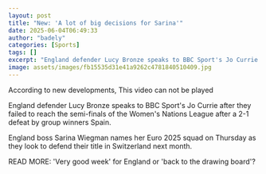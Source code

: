 ```yaml
---
layout: post
title: "New: 'A lot of big decisions for Sarina'"
date: 2025-06-04T06:49:33
author: "badely"
categories: [Sports]
tags: []
excerpt: "England defender Lucy Bronze speaks to BBC Sport's Jo Currie after they failed to reach the semi-finals of the Women's Nations League after a 2-1 defe"
image: assets/images/fb15535d31e41a9262c4781840510409.jpg
---
```


According to new developments, This video can not be played

England defender Lucy Bronze speaks to BBC Sport's Jo Currie after they failed to reach the semi-finals of the Women's Nations League after a 2-1 defeat by group winners Spain.

England boss Sarina Wiegman names her Euro 2025 squad on Thursday as they look to defend their title in Switzerland next month.

READ MORE: 'Very good week' for England or 'back to the drawing board'?

